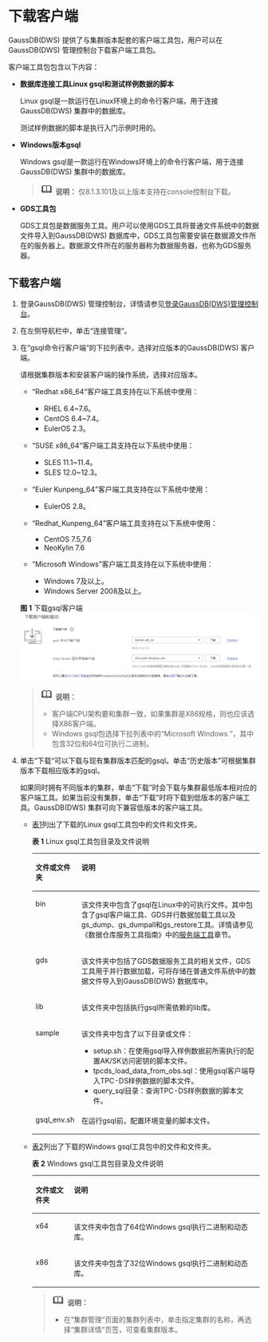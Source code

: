 # 下载客户端<a name="ZH-CN_TOPIC_0000001455836565"></a>

GaussDB\(DWS\) 提供了与集群版本配套的客户端工具包，用户可以在GaussDB\(DWS\) 管理控制台下载客户端工具包。

客户端工具包包含以下内容：

-   **数据库连接工具Linux gsql和测试样例数据的脚本**

    Linux gsql是一款运行在Linux环境上的命令行客户端，用于连接GaussDB\(DWS\) 集群中的数据库。

    测试样例数据的脚本是执行入门示例时用的。

-   **Windows版本gsql**

    Windows gsql是一款运行在Windows环境上的命令行客户端，用于连接GaussDB\(DWS\) 集群中的数据库。

    >![](public_sys-resources/icon-note.gif) **说明：** 
    >仅8.1.3.101及以上版本支持在console控制台下载。

-   **GDS工具包**

    GDS工具包是数据服务工具。用户可以使用GDS工具将普通文件系统中的数据文件导入到GaussDB\(DWS\) 数据库中，GDS工具包需要安装在数据源文件所在的服务器上。数据源文件所在的服务器称为数据服务器，也称为GDS服务器。


## 下载客户端<a name="section22966852154814"></a>

1.  登录GaussDB\(DWS\) 管理控制台，详情请参见[登录GaussDB\(DWS\)管理控制台](https://support.huaweicloud.com/mgtg-dws/dws_01_0157.html)。
2.  在左侧导航栏中，单击“连接管理“。
3.  在“gsql命令行客户端“的下拉列表中，选择对应版本的GaussDB\(DWS\) 客户端。

    请根据集群版本和安装客户端的操作系统，选择对应版本。

    -   “Redhat x86\_64“客户端工具支持在以下系统中使用：
        -   RHEL 6.4\~7.6。
        -   CentOS 6.4\~7.4。
        -   EulerOS 2.3。

    -   “SUSE x86\_64“客户端工具支持在以下系统中使用：
        -   SLES 11.1\~11.4。
        -   SLES 12.0\~12.3。

    -   “Euler Kunpeng\_64”客户端工具支持在以下系统中使用：
        -   EulerOS 2.8。

    -   “Redhat\_Kunpeng\_64”客户端工具支持在以下系统中使用：
        -   CentOS 7.5,7.6
        -   NeoKylin 7.6

    -   “Microsoft Windows”客户端工具支持在以下系统中使用：
        -   Windows 7及以上。
        -   Windows Server 2008及以上。

    **图 1**  下载gsql客户端<a name="fig888010633611"></a>  
    ![](figures/下载gsql客户端.png "下载gsql客户端")

    >![](public_sys-resources/icon-note.gif) **说明：** 
    >-   客户端CPU架构要和集群一致，如果集群是X86规格，则也应该选择X86客户端。
    >-   Windows gsql包选择下拉列表中的“Microsoft Windows ”，其中包含32位和64位可执行二进制。

4.  单击“下载“可以下载与现有集群版本匹配的gsql。单击“历史版本”可根据集群版本下载相应版本的gsql。

    如果同时拥有不同版本的集群，单击“下载”时会下载与集群最低版本相对应的客户端工具。如果当前没有集群，单击“下载”时将下载到低版本的客户端工具。GaussDB\(DWS\) 集群可向下兼容低版本的客户端工具。

    -   [表1](#t8fecf5f1a1ff445ba5451382c11182a8)列出了下载的Linux gsql工具包中的文件和文件夹。

        **表 1**  Linux gsql工具包目录及文件说明

        <a name="t8fecf5f1a1ff445ba5451382c11182a8"></a>
        <table><thead align="left"><tr id="rcf6a7cd1410646c3acd6e06c0ccfca93"><th class="cellrowborder" valign="top" width="16.85%" id="mcps1.2.3.1.1"><p id="a2d989a0f459b4417bba469e9ed198487"><a name="a2d989a0f459b4417bba469e9ed198487"></a><a name="a2d989a0f459b4417bba469e9ed198487"></a><strong id="aa1e279a2fee142f38c55692c8073039d"><a name="aa1e279a2fee142f38c55692c8073039d"></a><a name="aa1e279a2fee142f38c55692c8073039d"></a>文件或文件夹</strong></p>
        </th>
        <th class="cellrowborder" valign="top" width="83.15%" id="mcps1.2.3.1.2"><p id="aaeee215110904fd980f4d74fb697efa8"><a name="aaeee215110904fd980f4d74fb697efa8"></a><a name="aaeee215110904fd980f4d74fb697efa8"></a><strong id="a8df90941fb7c4561924ebbec84a3eb95"><a name="a8df90941fb7c4561924ebbec84a3eb95"></a><a name="a8df90941fb7c4561924ebbec84a3eb95"></a>说明</strong></p>
        </th>
        </tr>
        </thead>
        <tbody><tr id="r3fe1a64e58d840b68538183c0d634a44"><td class="cellrowborder" valign="top" width="16.85%" headers="mcps1.2.3.1.1 "><p id="a8a16b90d41ac422882ceb1df761fabca"><a name="a8a16b90d41ac422882ceb1df761fabca"></a><a name="a8a16b90d41ac422882ceb1df761fabca"></a>bin</p>
        </td>
        <td class="cellrowborder" valign="top" width="83.15%" headers="mcps1.2.3.1.2 "><p id="p123406261119"><a name="p123406261119"></a><a name="p123406261119"></a>该文件夹中包含了gsql在Linux中的可执行文件。其中包含了gsql客户端工具、GDS并行数据加载工具以及gs_dump、gs_dumpall和gs_restore工具。详情请参见《数据仓库服务工具指南》中的<a href="https://support.huaweicloud.com/tg-dws/dws_07_0001.html" target="_blank" rel="noopener noreferrer">服务端工具</a>章节。</p>
        </td>
        </tr>
        <tr id="r9403c771cae94e57b5c78dcbf033db71"><td class="cellrowborder" valign="top" width="16.85%" headers="mcps1.2.3.1.1 "><p id="zh-cn_topic_0167984001_p26124344180"><a name="zh-cn_topic_0167984001_p26124344180"></a><a name="zh-cn_topic_0167984001_p26124344180"></a>gds</p>
        </td>
        <td class="cellrowborder" valign="top" width="83.15%" headers="mcps1.2.3.1.2 "><p id="a6e13c2b0c15a4c4f8c41015ec5674d75"><a name="a6e13c2b0c15a4c4f8c41015ec5674d75"></a><a name="a6e13c2b0c15a4c4f8c41015ec5674d75"></a>该文件夹中包括了GDS数据服务工具的相关文件，GDS工具用于并行数据加载，可将存储在普通文件系统中的数据文件导入到GaussDB(DWS) 数据库中。</p>
        </td>
        </tr>
        <tr id="r8fa2f8f3ee034fad830ecc96be19d2c7"><td class="cellrowborder" valign="top" width="16.85%" headers="mcps1.2.3.1.1 "><p id="a4daca4a9648d4be28c33e7ca06195cad"><a name="a4daca4a9648d4be28c33e7ca06195cad"></a><a name="a4daca4a9648d4be28c33e7ca06195cad"></a>lib</p>
        </td>
        <td class="cellrowborder" valign="top" width="83.15%" headers="mcps1.2.3.1.2 "><p id="a112b44845bf84b19a1a16faf8bbf57bf"><a name="a112b44845bf84b19a1a16faf8bbf57bf"></a><a name="a112b44845bf84b19a1a16faf8bbf57bf"></a>该文件夹中包括执行gsql所需依赖的lib库。</p>
        </td>
        </tr>
        <tr id="r8f8cba67c64f4653a2ce6c538ad47efa"><td class="cellrowborder" valign="top" width="16.85%" headers="mcps1.2.3.1.1 "><p id="zh-cn_topic_0167984001_p262033412186"><a name="zh-cn_topic_0167984001_p262033412186"></a><a name="zh-cn_topic_0167984001_p262033412186"></a>sample</p>
        </td>
        <td class="cellrowborder" valign="top" width="83.15%" headers="mcps1.2.3.1.2 "><p id="p143194163914"><a name="p143194163914"></a><a name="p143194163914"></a>该文件夹中包含了以下目录或文件：</p>
        <a name="ul5636131718426"></a><a name="ul5636131718426"></a><ul id="ul5636131718426"><li>setup.sh：在使用gsql导入样例数据前所需执行的配置AK/SK访问密钥的脚本文件。</li><li>tpcds_load_data_from_obs.sql：使用gsql客户端导入TPC-DS样例数据的脚本文件。</li><li>query_sql目录：查询TPC-DS样例数据的脚本文件。</li></ul>
        </td>
        </tr>
        <tr id="r8751b7a9c87a4e149dbfb35b6744e2f3"><td class="cellrowborder" valign="top" width="16.85%" headers="mcps1.2.3.1.1 "><p id="a2d03bd9607494e44bf9680f3511d999f"><a name="a2d03bd9607494e44bf9680f3511d999f"></a><a name="a2d03bd9607494e44bf9680f3511d999f"></a>gsql_env.sh</p>
        </td>
        <td class="cellrowborder" valign="top" width="83.15%" headers="mcps1.2.3.1.2 "><p id="a484ec47d1b2c4d57b9e5b81a1f4bbdb0"><a name="a484ec47d1b2c4d57b9e5b81a1f4bbdb0"></a><a name="a484ec47d1b2c4d57b9e5b81a1f4bbdb0"></a>在运行gsql前，配置环境变量的脚本文件。</p>
        </td>
        </tr>
        </tbody>
        </table>

    -   [表2](#table499884143912)列出了下载的Windows gsql工具包中的文件和文件夹。

        **表 2**  Windows gsql工具包目录及文件说明

        <a name="table499884143912"></a>
        <table><thead align="left"><tr id="row4998343398"><th class="cellrowborder" valign="top" width="16.85%" id="mcps1.2.3.1.1"><p id="p10998154183911"><a name="p10998154183911"></a><a name="p10998154183911"></a><strong id="b19981641391"><a name="b19981641391"></a><a name="b19981641391"></a>文件或文件夹</strong></p>
        </th>
        <th class="cellrowborder" valign="top" width="83.15%" id="mcps1.2.3.1.2"><p id="p599815483910"><a name="p599815483910"></a><a name="p599815483910"></a><strong id="b1099824133916"><a name="b1099824133916"></a><a name="b1099824133916"></a>说明</strong></p>
        </th>
        </tr>
        </thead>
        <tbody><tr id="row139993416393"><td class="cellrowborder" valign="top" width="16.85%" headers="mcps1.2.3.1.1 "><p id="p1499919413399"><a name="p1499919413399"></a><a name="p1499919413399"></a>x64</p>
        </td>
        <td class="cellrowborder" valign="top" width="83.15%" headers="mcps1.2.3.1.2 "><p id="p199984183911"><a name="p199984183911"></a><a name="p199984183911"></a>该文件夹中包含了64位Windows gsql执行二进制和动态库。</p>
        </td>
        </tr>
        <tr id="row199904193920"><td class="cellrowborder" valign="top" width="16.85%" headers="mcps1.2.3.1.1 "><p id="p15999542392"><a name="p15999542392"></a><a name="p15999542392"></a>x86</p>
        </td>
        <td class="cellrowborder" valign="top" width="83.15%" headers="mcps1.2.3.1.2 "><p id="p119995418399"><a name="p119995418399"></a><a name="p119995418399"></a>该文件夹中包含了32位Windows gsql执行二进制和动态库。</p>
        </td>
        </tr>
        </tbody>
        </table>

        >![](public_sys-resources/icon-note.gif) **说明：** 
        >-   在“集群管理“页面的集群列表中，单击指定集群的名称，再选择“集群详情“页签，可查看集群版本。



